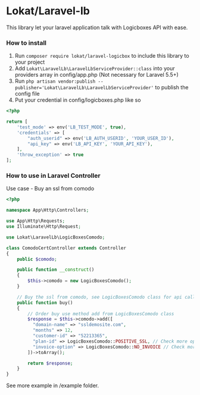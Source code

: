 # Lokat/Laravel-lb

This library let your laravel application talk with Logicboxes API with ease.

### How to install
1. Run `composer require lokat/laravel-logicbox` to include this library to your project
2. Add `Lokat\LaravelLb\LaravelLbServiceProvider::class` into your providers array in config/app.php (Not necessary for Laravel 5.5+)
3. Run `php artisan vendor:publish --publisher='Lokat\LaravelLb\LaravelLbServiceProvider'` to publish the config file
4. Put your credential in config/logicboxes.php like so

```php
<?php

return [
    'test_mode' => env('LB_TEST_MODE', true),
    'credentials' => [
        "auth_userid" => env('LB_AUTH_USERID', 'YOUR_USER_ID'),
        "api_key" => env('LB_API_KEY', 'YOUR_API_KEY'),
    ],
    'throw_exception' => true
];
```

### How to use in Laravel Controller

Use case - Buy an ssl from comodo
```php
<?php

namespace App\Http\Controllers;

use App\Http\Requests;
use Illuminate\Http\Request;

use Lokat\LaravelLb\LogicBoxesComodo;

class ComodoCertController extends Controller
{
	public $comodo;

    public function __construct()
    {
    	$this->comodo = new LogicBoxesComodo();
    }

	// Buy the ssl from comodo, see LogicBoxesComodo class for api call info
    public function buy()
    {
    	// Order buy use method add from LogicBoxesComodo class
        $response = $this->comodo->add([
          "domain-name" => "ssldemosite.com",
          "months" => 12,
          "customer-id" => "52213365",
          "plan-id" => LogicBoxesComodo::POSITIVE_SSL, // Check more options in LogicBoxesComodo
          "invoice-option" => LogicBoxesComodo::NO_INVOICE // Check more options in LogicBoxesComodo
    	])->toArray();

        return $response;
    }
}

```
See more example in /example folder.
